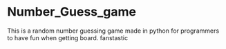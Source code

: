 # Number_Guess_game
This is a random number guessing game made in python for programmers to have fun when getting board.
fanstastic
